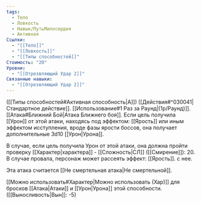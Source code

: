 ```yaml
---
tags:
  - Тело
  - Ловкость
  - Навык/ПутьМилосердия
  - Активная
Ссылки:
  - "[[Тело]]"
  - "[[Ловкость]]"
  - "[[Типы способностей]]"
Стоимость: "20"
Уровни:
  - "[[Отрезвляющий Удар 2]]"
Связанные навыки:
  - "[[Отрезвляющий Удар 2]]"
---
```

([[Типы способностей#Активная способность|А]]) [[Действия#^030041|Стандартное действие]]. [[Использование#1 Раз за Раунд|(1р/Раунд)]]. [[Атака#Ближний Бой|Атака Ближнего боя]]. Если цель получила [[Урон]] от этой атаки, находясь под эффектом: [[Ярость]] или иным эффектом исступления, вроде фазы ярости боссов, она получает дополнительные 3d10 [[Урон|Урона]]. 

В случае, если цель получила Урон от этой атаки, она должна пройти проверку [[Характер|характера]] - [[Сложность|СЛ]] ([[Смирение]]): 20. В случае провала, персонаж может рассеять эффект: [[Ярость]]. с нее. 

Эта атака считается [[Не смертельная атака|Не смертельной]].

[[Можно использовать#Характер|Можно использовать (Хар)]] для бросков [[Атака|Атаки]] и [[Урон|Урона]] этой способности. ([[Выносливость|Вын]]: -5)